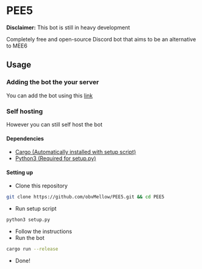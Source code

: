 # PEE5

**Disclaimer:** This bot is still in heavy development

Completely free and open-source Discord bot that aims to be an alternative to MEE6

## Usage

### Adding the bot the your server

You can add the bot using this [link](https://discord.com/api/oauth2/authorize?client_id=1087464844288069722&permissions=1495118638326&scope=bot)

### Self hosting

However you can still self host the bot

#### Dependencies
-   [Cargo (Automatically installed with setup script)](https://www.rust-lang.org/tools/install)
-   [Python3 (Required for setup.py)](https://www.python.org/downloads/)

#### Setting up
-   Clone this repository
```sh
git clone https://github.com/obvMellow/PEE5.git && cd PEE5
```
-   Run setup script
```sh
python3 setup.py
```
-   Follow the instructions
-   Run the bot
```sh
cargo run --release
```
-   Done!
